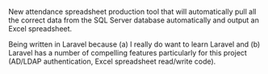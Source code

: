 New attendance spreadsheet production tool that will automatically pull all the 
correct data from the SQL Server database automatically and output an Excel 
spreadsheet.

Being written in Laravel because (a) I really do want to learn Laravel and (b) 
Laravel has a number of compelling features particularly for this project 
(AD/LDAP authentication, Excel spreadsheet read/write code).